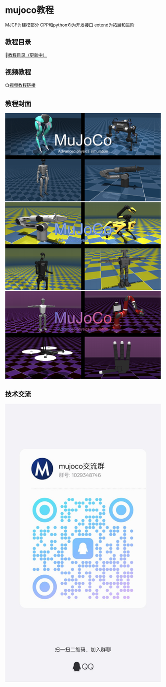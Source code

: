 # mujoco教程
MJCF为建模部分
CPP和python均为开发接口
extend为拓展和进阶
## 教程目录
🚀[教程目录（更新中）](directory.md)
## 视频教程
📺[视频教程链接](https://www.bilibili.com/video/BV1wMdHYVEnx/?spm_id_from=333.1387.collection.video_card.click&vd_source=71e0e4952bb37bdc39eaabd9c08be754)
## 教程封面
![MJCF](MJCF/asset/封面.png)
![py](MJCF/asset/封面-py.png)
![cpp](MJCF/asset/封面-cpp.png)
## 技术交流
![](MJCF/asset/mujoco交流群.jpg)

